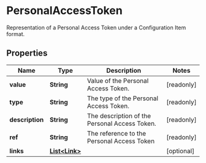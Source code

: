 

# PersonalAccessToken

Representation of a Personal Access Token under a Configuration Item format.

## Properties

Name | Type | Description | Notes
------------ | ------------- | ------------- | -------------
**value** | **String** | Value of the Personal Access Token. |  [readonly]
**type** | **String** | The type of the Personal Access Token. |  [readonly]
**description** | **String** | The description of the Personal Access Token. |  [readonly]
**ref** | **String** | The reference to the Personal Access Token |  [readonly]
**links** | [**List&lt;Link&gt;**](Link.md) |  |  [optional]



